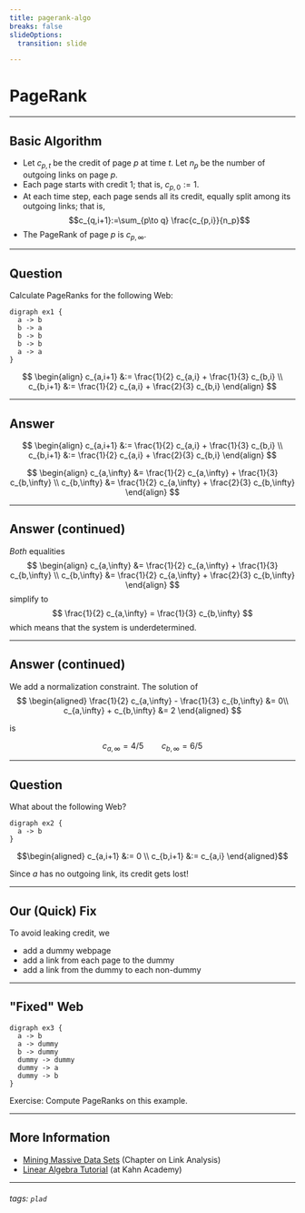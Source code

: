 ```yaml
---
title: pagerank-algo
breaks: false
slideOptions:
  transition: slide

---
```


# PageRank

---

## Basic Algorithm

 * Let $c_{p,t}$ be the credit of page $p$ at time $t$. Let $n_p$ be the number of outgoing links on page $p$.
 * Each page starts with credit $1$; that is, $c_{p,0}:=1$.
 * At each time step, each page sends all its credit, equally split among its outgoing links; that is, $$c_{q,i+1}:=\sum_{p\to q} \frac{c_{p,i}}{n_p}$$
 * The PageRank of page $p$ is $c_{p,\infty}$.

---

## Question

Calculate PageRanks for the following Web:

```graphviz
digraph ex1 {
  a -> b
  b -> a
  b -> b
  b -> b
  a -> a
}
```

$$
\begin{align}
c_{a,i+1} &:= \frac{1}{2} c_{a,i} + \frac{1}{3} c_{b,i} \\
c_{b,i+1} &:= \frac{1}{2} c_{a,i} + \frac{2}{3} c_{b,i}
\end{align}
$$

---

## Answer

$$
\begin{align}
c_{a,i+1} &:= \frac{1}{2} c_{a,i} + \frac{1}{3} c_{b,i} \\
c_{b,i+1} &:= \frac{1}{2} c_{a,i} + \frac{2}{3} c_{b,i}
\end{align}
$$

$$
\begin{align}
c_{a,\infty} &= \frac{1}{2} c_{a,\infty} + \frac{1}{3} c_{b,\infty} \\
c_{b,\infty} &= \frac{1}{2} c_{a,\infty} + \frac{2}{3} c_{b,\infty}
\end{align}
$$

---

## Answer (continued)

*Both* equalities
$$
\begin{align}
c_{a,\infty} &= \frac{1}{2} c_{a,\infty} + \frac{1}{3} c_{b,\infty} \\
c_{b,\infty} &= \frac{1}{2} c_{a,\infty} + \frac{2}{3} c_{b,\infty}
\end{align}
$$
simplify to
$$
\frac{1}{2} c_{a,\infty} = \frac{1}{3} c_{b,\infty}
$$
which means that the system is underdetermined.


---

## Answer (continued)

We add a normalization constraint. The solution of
$$
\begin{aligned}
\frac{1}{2} c_{a,\infty} - \frac{1}{3} c_{b,\infty} &= 0\\
c_{a,\infty} + c_{b,\infty} &= 2
\end{aligned}
$$

is

$$c_{a,\infty}=4/5 \qquad c_{b,\infty}=6/5$$

---

## Question

What about the following Web?

```graphviz
digraph ex2 {
  a -> b
}
```

$$\begin{aligned}
c_{a,i+1} &:= 0 \\
c_{b,i+1} &:= c_{a,i}
\end{aligned}$$

Since $a$ has no outgoing link, its credit gets lost!

---

## Our (Quick) Fix

To avoid leaking credit, we
 * add a dummy webpage 
 * add a link from each page to the dummy
 * add a link from the dummy to each non-dummy

---

## "Fixed" Web

```graphviz
digraph ex3 {
  a -> b
  a -> dummy
  b -> dummy
  dummy -> dummy
  dummy -> a
  dummy -> b
}
```

Exercise: Compute PageRanks on this example.

---

## More Information

 * [Mining Massive Data Sets](http://infolab.stanford.edu/~ullman/mmds/ch5.pdf) (Chapter on Link Analysis)
 * [Linear Algebra Tutorial](https://www.khanacademy.org/math/linear-algebra) (at Kahn Academy)

---

###### tags: `plad`
